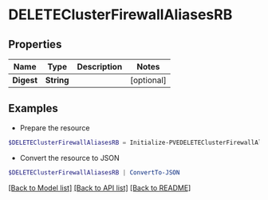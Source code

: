 # DELETEClusterFirewallAliasesRB
## Properties

Name | Type | Description | Notes
------------ | ------------- | ------------- | -------------
**Digest** | **String** |  | [optional] 

## Examples

- Prepare the resource
```powershell
$DELETEClusterFirewallAliasesRB = Initialize-PVEDELETEClusterFirewallAliasesRB  -Digest null
```

- Convert the resource to JSON
```powershell
$DELETEClusterFirewallAliasesRB | ConvertTo-JSON
```

[[Back to Model list]](../README.md#documentation-for-models) [[Back to API list]](../README.md#documentation-for-api-endpoints) [[Back to README]](../README.md)

